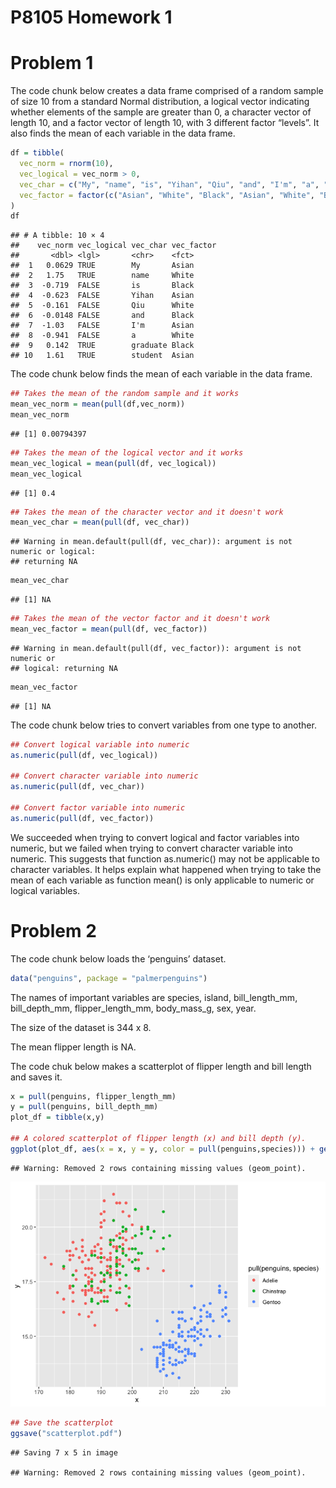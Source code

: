 P8105 Homework 1
================

# Problem 1

The code chunk below creates a data frame comprised of a random sample
of size 10 from a standard Normal distribution, a logical vector
indicating whether elements of the sample are greater than 0, a
character vector of length 10, and a factor vector of length 10, with 3
different factor “levels”. It also finds the mean of each variable in
the data frame.

``` r
df = tibble(
  vec_norm = rnorm(10),
  vec_logical = vec_norm > 0,
  vec_char = c("My", "name", "is", "Yihan", "Qiu", "and", "I'm", "a", "graduate", "student"),
  vec_factor = factor(c("Asian", "White", "Black", "Asian", "White", "Black", "Asian", "White", "Black", "Asian"))
)
df
```

    ## # A tibble: 10 × 4
    ##    vec_norm vec_logical vec_char vec_factor
    ##       <dbl> <lgl>       <chr>    <fct>     
    ##  1   0.0629 TRUE        My       Asian     
    ##  2   1.75   TRUE        name     White     
    ##  3  -0.719  FALSE       is       Black     
    ##  4  -0.623  FALSE       Yihan    Asian     
    ##  5  -0.161  FALSE       Qiu      White     
    ##  6  -0.0148 FALSE       and      Black     
    ##  7  -1.03   FALSE       I'm      Asian     
    ##  8  -0.941  FALSE       a        White     
    ##  9   0.142  TRUE        graduate Black     
    ## 10   1.61   TRUE        student  Asian

The code chunk below finds the mean of each variable in the data frame.

``` r
## Takes the mean of the random sample and it works
mean_vec_norm = mean(pull(df,vec_norm))
mean_vec_norm
```

    ## [1] 0.00794397

``` r
## Takes the mean of the logical vector and it works
mean_vec_logical = mean(pull(df, vec_logical))
mean_vec_logical
```

    ## [1] 0.4

``` r
## Takes the mean of the character vector and it doesn't work
mean_vec_char = mean(pull(df, vec_char))
```

    ## Warning in mean.default(pull(df, vec_char)): argument is not numeric or logical:
    ## returning NA

``` r
mean_vec_char
```

    ## [1] NA

``` r
## Takes the mean of the vector factor and it doesn't work
mean_vec_factor = mean(pull(df, vec_factor))
```

    ## Warning in mean.default(pull(df, vec_factor)): argument is not numeric or
    ## logical: returning NA

``` r
mean_vec_factor
```

    ## [1] NA

The code chunk below tries to convert variables from one type to
another.

``` r
## Convert logical variable into numeric
as.numeric(pull(df, vec_logical))

## Convert character variable into numeric
as.numeric(pull(df, vec_char))

## Convert factor variable into numeric
as.numeric(pull(df, vec_factor))
```

We succeeded when trying to convert logical and factor variables into
numeric, but we failed when trying to convert character variable into
numeric. This suggests that function as.numeric() may not be applicable
to character variables. It helps explain what happened when trying to
take the mean of each variable as function mean() is only applicable to
numeric or logical variables.

# Problem 2

The code chunk below loads the ‘penguins’ dataset.

``` r
data("penguins", package = "palmerpenguins")
```

The names of important variables are species, island, bill\_length\_mm,
bill\_depth\_mm, flipper\_length\_mm, body\_mass\_g, sex, year.

The size of the dataset is 344 x 8.

The mean flipper length is NA.

The code chuk below makes a scatterplot of flipper length and bill
length and saves it.

``` r
x = pull(penguins, flipper_length_mm)
y = pull(penguins, bill_depth_mm)
plot_df = tibble(x,y)

## A colored scatterplot of flipper length (x) and bill depth (y).
ggplot(plot_df, aes(x = x, y = y, color = pull(penguins,species))) + geom_point()
```

    ## Warning: Removed 2 rows containing missing values (geom_point).

![](p8105_hw1_yq2321_files/figure-gfm/unnamed-chunk-5-1.png)<!-- -->

``` r
## Save the scatterplot
ggsave("scatterplot.pdf")
```

    ## Saving 7 x 5 in image

    ## Warning: Removed 2 rows containing missing values (geom_point).
